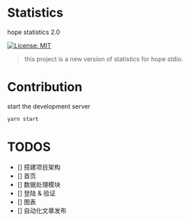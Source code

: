 # Statistics

hope statistics 2.0

[![License: MIT](https://img.shields.io/badge/License-MIT-yellow.svg)](https://opensource.org/licenses/MIT)

> this project is a new version of statistics for hope stdio.

# Contribution

start the development server

```bash
yarn start
```

# TODOS

- [] 搭建项目架构
- [] 首页
- [] 数据处理模块
- [] 登陆 & 验证
- [] 图表
- [] 自动化文章发布
